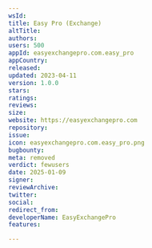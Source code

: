 ```yaml
---
wsId: 
title: Easy Pro (Exchange)
altTitle: 
authors: 
users: 500
appId: easyexchangepro.com.easy_pro
appCountry: 
released: 
updated: 2023-04-11
version: 1.0.0
stars: 
ratings: 
reviews: 
size: 
website: https://easyexchangepro.com
repository: 
issue: 
icon: easyexchangepro.com.easy_pro.png
bugbounty: 
meta: removed
verdict: fewusers
date: 2025-01-09
signer: 
reviewArchive: 
twitter: 
social: 
redirect_from: 
developerName: EasyExchangePro
features: 

---
```


